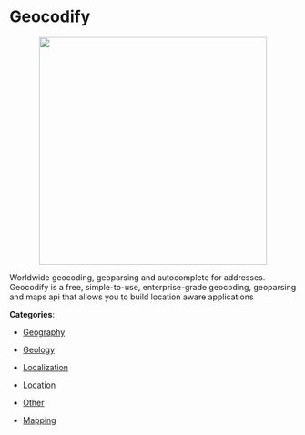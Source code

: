 # Geocodify
<p align="center">
    <img width="400" src="https://raw.githubusercontent.com/apis-list/apis-list/apis/geocodify/logo_256x256.png" />
</p>

Worldwide geocoding, geoparsing and autocomplete for addresses. Geocodify is a free, simple-to-use, enterprise-grade geocoding, geoparsing and maps api that allows you to build location aware applications



**Categories**:

- [Geography](https://github.com/apis-list/apis-list#geography)

- [Geology](https://github.com/apis-list/apis-list#geology)

- [Localization](https://github.com/apis-list/apis-list#localization)

- [Location](https://github.com/apis-list/apis-list#location)

- [Other](https://github.com/apis-list/apis-list#other)

- [Mapping](https://github.com/apis-list/apis-list#mapping)



